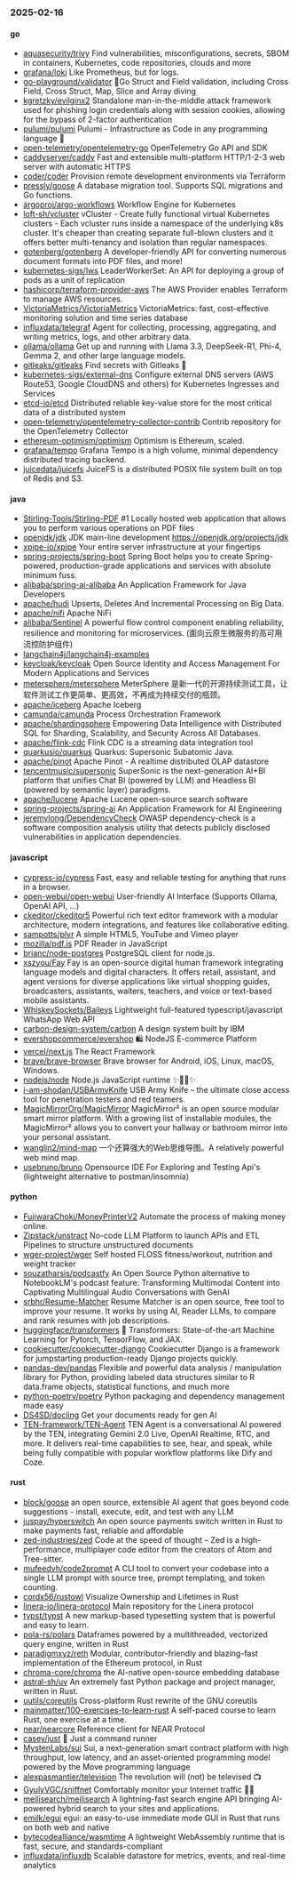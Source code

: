 ### 2025-02-16

#### go
* [aquasecurity/trivy](https://github.com/aquasecurity/trivy) Find vulnerabilities, misconfigurations, secrets, SBOM in containers, Kubernetes, code repositories, clouds and more
* [grafana/loki](https://github.com/grafana/loki) Like Prometheus, but for logs.
* [go-playground/validator](https://github.com/go-playground/validator) 💯Go Struct and Field validation, including Cross Field, Cross Struct, Map, Slice and Array diving
* [kgretzky/evilginx2](https://github.com/kgretzky/evilginx2) Standalone man-in-the-middle attack framework used for phishing login credentials along with session cookies, allowing for the bypass of 2-factor authentication
* [pulumi/pulumi](https://github.com/pulumi/pulumi) Pulumi - Infrastructure as Code in any programming language 🚀
* [open-telemetry/opentelemetry-go](https://github.com/open-telemetry/opentelemetry-go) OpenTelemetry Go API and SDK
* [caddyserver/caddy](https://github.com/caddyserver/caddy) Fast and extensible multi-platform HTTP/1-2-3 web server with automatic HTTPS
* [coder/coder](https://github.com/coder/coder) Provision remote development environments via Terraform
* [pressly/goose](https://github.com/pressly/goose) A database migration tool. Supports SQL migrations and Go functions.
* [argoproj/argo-workflows](https://github.com/argoproj/argo-workflows) Workflow Engine for Kubernetes
* [loft-sh/vcluster](https://github.com/loft-sh/vcluster) vCluster - Create fully functional virtual Kubernetes clusters - Each vcluster runs inside a namespace of the underlying k8s cluster. It's cheaper than creating separate full-blown clusters and it offers better multi-tenancy and isolation than regular namespaces.
* [gotenberg/gotenberg](https://github.com/gotenberg/gotenberg) A developer-friendly API for converting numerous document formats into PDF files, and more!
* [kubernetes-sigs/lws](https://github.com/kubernetes-sigs/lws) LeaderWorkerSet: An API for deploying a group of pods as a unit of replication
* [hashicorp/terraform-provider-aws](https://github.com/hashicorp/terraform-provider-aws) The AWS Provider enables Terraform to manage AWS resources.
* [VictoriaMetrics/VictoriaMetrics](https://github.com/VictoriaMetrics/VictoriaMetrics) VictoriaMetrics: fast, cost-effective monitoring solution and time series database
* [influxdata/telegraf](https://github.com/influxdata/telegraf) Agent for collecting, processing, aggregating, and writing metrics, logs, and other arbitrary data.
* [ollama/ollama](https://github.com/ollama/ollama) Get up and running with Llama 3.3, DeepSeek-R1, Phi-4, Gemma 2, and other large language models.
* [gitleaks/gitleaks](https://github.com/gitleaks/gitleaks) Find secrets with Gitleaks 🔑
* [kubernetes-sigs/external-dns](https://github.com/kubernetes-sigs/external-dns) Configure external DNS servers (AWS Route53, Google CloudDNS and others) for Kubernetes Ingresses and Services
* [etcd-io/etcd](https://github.com/etcd-io/etcd) Distributed reliable key-value store for the most critical data of a distributed system
* [open-telemetry/opentelemetry-collector-contrib](https://github.com/open-telemetry/opentelemetry-collector-contrib) Contrib repository for the OpenTelemetry Collector
* [ethereum-optimism/optimism](https://github.com/ethereum-optimism/optimism) Optimism is Ethereum, scaled.
* [grafana/tempo](https://github.com/grafana/tempo) Grafana Tempo is a high volume, minimal dependency distributed tracing backend.
* [juicedata/juicefs](https://github.com/juicedata/juicefs) JuiceFS is a distributed POSIX file system built on top of Redis and S3.

#### java
* [Stirling-Tools/Stirling-PDF](https://github.com/Stirling-Tools/Stirling-PDF) #1 Locally hosted web application that allows you to perform various operations on PDF files
* [openjdk/jdk](https://github.com/openjdk/jdk) JDK main-line development https://openjdk.org/projects/jdk
* [xpipe-io/xpipe](https://github.com/xpipe-io/xpipe) Your entire server infrastructure at your fingertips
* [spring-projects/spring-boot](https://github.com/spring-projects/spring-boot) Spring Boot helps you to create Spring-powered, production-grade applications and services with absolute minimum fuss.
* [alibaba/spring-ai-alibaba](https://github.com/alibaba/spring-ai-alibaba) An Application Framework for Java Developers
* [apache/hudi](https://github.com/apache/hudi) Upserts, Deletes And Incremental Processing on Big Data.
* [apache/nifi](https://github.com/apache/nifi) Apache NiFi
* [alibaba/Sentinel](https://github.com/alibaba/Sentinel) A powerful flow control component enabling reliability, resilience and monitoring for microservices. (面向云原生微服务的高可用流控防护组件)
* [langchain4j/langchain4j-examples](https://github.com/langchain4j/langchain4j-examples)
* [keycloak/keycloak](https://github.com/keycloak/keycloak) Open Source Identity and Access Management For Modern Applications and Services
* [metersphere/metersphere](https://github.com/metersphere/metersphere) MeterSphere 是新一代的开源持续测试工具，让软件测试工作更简单、更高效，不再成为持续交付的瓶颈。
* [apache/iceberg](https://github.com/apache/iceberg) Apache Iceberg
* [camunda/camunda](https://github.com/camunda/camunda) Process Orchestration Framework
* [apache/shardingsphere](https://github.com/apache/shardingsphere) Empowering Data Intelligence with Distributed SQL for Sharding, Scalability, and Security Across All Databases.
* [apache/flink-cdc](https://github.com/apache/flink-cdc) Flink CDC is a streaming data integration tool
* [quarkusio/quarkus](https://github.com/quarkusio/quarkus) Quarkus: Supersonic Subatomic Java.
* [apache/pinot](https://github.com/apache/pinot) Apache Pinot - A realtime distributed OLAP datastore
* [tencentmusic/supersonic](https://github.com/tencentmusic/supersonic) SuperSonic is the next-generation AI+BI platform that unifies Chat BI (powered by LLM) and Headless BI (powered by semantic layer) paradigms.
* [apache/lucene](https://github.com/apache/lucene) Apache Lucene open-source search software
* [spring-projects/spring-ai](https://github.com/spring-projects/spring-ai) An Application Framework for AI Engineering
* [jeremylong/DependencyCheck](https://github.com/jeremylong/DependencyCheck) OWASP dependency-check is a software composition analysis utility that detects publicly disclosed vulnerabilities in application dependencies.

#### javascript
* [cypress-io/cypress](https://github.com/cypress-io/cypress) Fast, easy and reliable testing for anything that runs in a browser.
* [open-webui/open-webui](https://github.com/open-webui/open-webui) User-friendly AI Interface (Supports Ollama, OpenAI API, ...)
* [ckeditor/ckeditor5](https://github.com/ckeditor/ckeditor5) Powerful rich text editor framework with a modular architecture, modern integrations, and features like collaborative editing.
* [sampotts/plyr](https://github.com/sampotts/plyr) A simple HTML5, YouTube and Vimeo player
* [mozilla/pdf.js](https://github.com/mozilla/pdf.js) PDF Reader in JavaScript
* [brianc/node-postgres](https://github.com/brianc/node-postgres) PostgreSQL client for node.js.
* [xszyou/Fay](https://github.com/xszyou/Fay) Fay is an open-source digital human framework integrating language models and digital characters. It offers retail, assistant, and agent versions for diverse applications like virtual shopping guides, broadcasters, assistants, waiters, teachers, and voice or text-based mobile assistants.
* [WhiskeySockets/Baileys](https://github.com/WhiskeySockets/Baileys) Lightweight full-featured typescript/javascript WhatsApp Web API
* [carbon-design-system/carbon](https://github.com/carbon-design-system/carbon) A design system built by IBM
* [evershopcommerce/evershop](https://github.com/evershopcommerce/evershop) 🛍️ NodeJS E-commerce Platform
* [vercel/next.js](https://github.com/vercel/next.js) The React Framework
* [brave/brave-browser](https://github.com/brave/brave-browser) Brave browser for Android, iOS, Linux, macOS, Windows.
* [nodejs/node](https://github.com/nodejs/node) Node.js JavaScript runtime ✨🐢🚀✨
* [i-am-shodan/USBArmyKnife](https://github.com/i-am-shodan/USBArmyKnife) USB Army Knife – the ultimate close access tool for penetration testers and red teamers.
* [MagicMirrorOrg/MagicMirror](https://github.com/MagicMirrorOrg/MagicMirror) MagicMirror² is an open source modular smart mirror platform. With a growing list of installable modules, the MagicMirror² allows you to convert your hallway or bathroom mirror into your personal assistant.
* [wanglin2/mind-map](https://github.com/wanglin2/mind-map) 一个还算强大的Web思维导图。A relatively powerful web mind map.
* [usebruno/bruno](https://github.com/usebruno/bruno) Opensource IDE For Exploring and Testing Api's (lightweight alternative to postman/insomnia)

#### python
* [FujiwaraChoki/MoneyPrinterV2](https://github.com/FujiwaraChoki/MoneyPrinterV2) Automate the process of making money online.
* [Zipstack/unstract](https://github.com/Zipstack/unstract) No-code LLM Platform to launch APIs and ETL Pipelines to structure unstructured documents
* [wger-project/wger](https://github.com/wger-project/wger) Self hosted FLOSS fitness/workout, nutrition and weight tracker
* [souzatharsis/podcastfy](https://github.com/souzatharsis/podcastfy) An Open Source Python alternative to NotebookLM's podcast feature: Transforming Multimodal Content into Captivating Multilingual Audio Conversations with GenAI
* [srbhr/Resume-Matcher](https://github.com/srbhr/Resume-Matcher) Resume Matcher is an open source, free tool to improve your resume. It works by using AI, Reader LLMs, to compare and rank resumes with job descriptions.
* [huggingface/transformers](https://github.com/huggingface/transformers) 🤗 Transformers: State-of-the-art Machine Learning for Pytorch, TensorFlow, and JAX.
* [cookiecutter/cookiecutter-django](https://github.com/cookiecutter/cookiecutter-django) Cookiecutter Django is a framework for jumpstarting production-ready Django projects quickly.
* [pandas-dev/pandas](https://github.com/pandas-dev/pandas) Flexible and powerful data analysis / manipulation library for Python, providing labeled data structures similar to R data.frame objects, statistical functions, and much more
* [python-poetry/poetry](https://github.com/python-poetry/poetry) Python packaging and dependency management made easy
* [DS4SD/docling](https://github.com/DS4SD/docling) Get your documents ready for gen AI
* [TEN-framework/TEN-Agent](https://github.com/TEN-framework/TEN-Agent) TEN Agent is a conversational AI powered by the TEN, integrating Gemini 2.0 Live, OpenAI Realtime, RTC, and more. It delivers real-time capabilities to see, hear, and speak, while being fully compatible with popular workflow platforms like Dify and Coze.

#### rust
* [block/goose](https://github.com/block/goose) an open source, extensible AI agent that goes beyond code suggestions - install, execute, edit, and test with any LLM
* [juspay/hyperswitch](https://github.com/juspay/hyperswitch) An open source payments switch written in Rust to make payments fast, reliable and affordable
* [zed-industries/zed](https://github.com/zed-industries/zed) Code at the speed of thought – Zed is a high-performance, multiplayer code editor from the creators of Atom and Tree-sitter.
* [mufeedvh/code2prompt](https://github.com/mufeedvh/code2prompt) A CLI tool to convert your codebase into a single LLM prompt with source tree, prompt templating, and token counting.
* [cordx56/rustowl](https://github.com/cordx56/rustowl) Visualize Ownership and Lifetimes in Rust
* [linera-io/linera-protocol](https://github.com/linera-io/linera-protocol) Main repository for the Linera protocol
* [typst/typst](https://github.com/typst/typst) A new markup-based typesetting system that is powerful and easy to learn.
* [pola-rs/polars](https://github.com/pola-rs/polars) Dataframes powered by a multithreaded, vectorized query engine, written in Rust
* [paradigmxyz/reth](https://github.com/paradigmxyz/reth) Modular, contributor-friendly and blazing-fast implementation of the Ethereum protocol, in Rust
* [chroma-core/chroma](https://github.com/chroma-core/chroma) the AI-native open-source embedding database
* [astral-sh/uv](https://github.com/astral-sh/uv) An extremely fast Python package and project manager, written in Rust.
* [uutils/coreutils](https://github.com/uutils/coreutils) Cross-platform Rust rewrite of the GNU coreutils
* [mainmatter/100-exercises-to-learn-rust](https://github.com/mainmatter/100-exercises-to-learn-rust) A self-paced course to learn Rust, one exercise at a time.
* [near/nearcore](https://github.com/near/nearcore) Reference client for NEAR Protocol
* [casey/just](https://github.com/casey/just) 🤖 Just a command runner
* [MystenLabs/sui](https://github.com/MystenLabs/sui) Sui, a next-generation smart contract platform with high throughput, low latency, and an asset-oriented programming model powered by the Move programming language
* [alexpasmantier/television](https://github.com/alexpasmantier/television) The revolution will (not) be televised 📺
* [GyulyVGC/sniffnet](https://github.com/GyulyVGC/sniffnet) Comfortably monitor your Internet traffic 🕵️‍♂️
* [meilisearch/meilisearch](https://github.com/meilisearch/meilisearch) A lightning-fast search engine API bringing AI-powered hybrid search to your sites and applications.
* [emilk/egui](https://github.com/emilk/egui) egui: an easy-to-use immediate mode GUI in Rust that runs on both web and native
* [bytecodealliance/wasmtime](https://github.com/bytecodealliance/wasmtime) A lightweight WebAssembly runtime that is fast, secure, and standards-compliant
* [influxdata/influxdb](https://github.com/influxdata/influxdb) Scalable datastore for metrics, events, and real-time analytics
